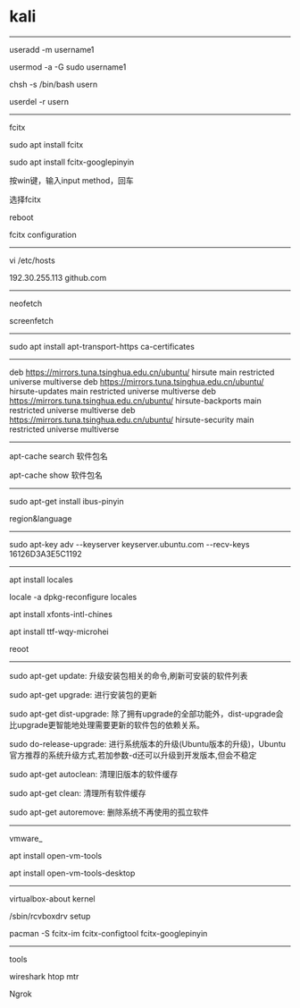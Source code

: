 # kali

---

useradd -m username1

usermod -a -G sudo username1

chsh -s /bin/bash usern

userdel -r usern

---

fcitx

sudo apt install fcitx

sudo apt install fcitx-googlepinyin 

按win键，输入input method，回车

选择fcitx

reboot

fcitx configuration

---

vi /etc/hosts

192.30.255.113 github.com

---
neofetch

screenfetch

---

sudo apt install apt-transport-https ca-certificates

---

deb https://mirrors.tuna.tsinghua.edu.cn/ubuntu/ hirsute main restricted universe multiverse
deb https://mirrors.tuna.tsinghua.edu.cn/ubuntu/ hirsute-updates main restricted universe multiverse
deb https://mirrors.tuna.tsinghua.edu.cn/ubuntu/ hirsute-backports main restricted universe multiverse
deb https://mirrors.tuna.tsinghua.edu.cn/ubuntu/ hirsute-security main restricted universe multiverse

---

apt-cache search 软件包名

apt-cache show 软件包名

---

sudo apt-get install ibus-pinyin

region&language

---

 sudo apt-key adv --keyserver keyserver.ubuntu.com --recv-keys 16126D3A3E5C1192

---

apt install locales

locale -a dpkg-reconfigure locales 

apt install xfonts-intl-chines

apt install ttf-wqy-microhei

reoot

---

sudo apt-get update: 升级安装包相关的命令,刷新可安装的软件列表

sudo apt-get upgrade: 进行安装包的更新

sudo apt-get dist-upgrade: 除了拥有upgrade的全部功能外，dist-upgrade会比upgrade更智能地处理需要更新的软件包的依赖关系。

sudo do-release-upgrade: 进行系统版本的升级(Ubuntu版本的升级)，Ubuntu官方推荐的系统升级方式,若加参数-d还可以升级到开发版本,但会不稳定

sudo apt-get autoclean: 清理旧版本的软件缓存

sudo apt-get clean: 清理所有软件缓存

sudo apt-get autoremove: 删除系统不再使用的孤立软件

---

vmware_

apt install open-vm-tools

apt install open-vm-tools-desktop


---

virtualbox-about kernel

/sbin/rcvboxdrv setup

pacman -S fcitx-im fcitx-configtool fcitx-googlepinyin

---

tools

wireshark htop mtr 

Ngrok




